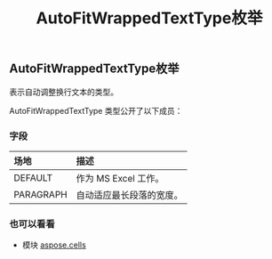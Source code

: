 ﻿---
title: AutoFitWrappedTextType枚举
second_title: Aspose.Cells for Python via .NET API 参考文献
description:
type: docs
weight: 1770
url: /zh/python-net/aspose.cells/autofitwrappedtexttype/
is_root: false
---
## AutoFitWrappedTextType枚举
表示自动调整换行文本的类型。



AutoFitWrappedTextType 类型公开了以下成员：

### 字段
|场地|描述|
| :- | :- |
| DEFAULT |作为 MS Excel 工作。|
| PARAGRAPH |自动适应最长段落的宽度。|



### 也可以看看
* 模块 [aspose.cells](..)
